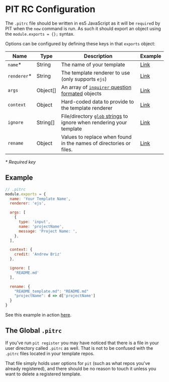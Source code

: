 # PIT RC Configuration

The `.pitrc` file should be written in es5 JavaScript as it will be `require`d by PIT when the `new` command is run. As such it should export an object using the `module.exports = {};` syntax.

Options can be configured by defining these keys in that `exports` object:

| Name | Type | Description  | Example |
| --- | --- | --- | --- |
| `name`* | String | The name of your template | [Link](templates.md#getting-started) |
| `renderer`* | String | The template renderer to use (only supports `ejs`)| [Link](templates.md#getting-started) |
| `args`| Object[]| An array of [`inquirer` question formated](https://www.npmjs.com/package/inquirer#question) objects| [Link](templates.md#args) |
| `context`| Object | Hard-coded data to provide to the template renderer | [Link](templates.md#context) |
| `ignore`| String[] | File/directory [`glob` strings](https://www.npmjs.com/package/glob#glob-primer) to ignore when rendering your template| [Link](templates.md#ignore) |
| `rename`| Object | Values to replace when found in the names of directories or files.| [Link](templates.md#rename) |
<em> * Required key </em>


## Example
```JavaScript
// .pitrc
module.exports = {
  name: 'Your Template Name',
  renderer: 'ejs',

  args: [
    {
      type: 'input',
      name: 'projectName',
      message: 'Project Name: ',
    },  
  ],

  context: {
    credit: 'Andrew Briz'
  },

  ignore: [
    'README.md'
  ],

  rename: {
    "README_template.md": "README.md"
    "projectName": d => d['projectName']
  }
}
```

See this example in action [here](templates#example-template).

## The Global `.pitrc`

If you've run `pit register` you may have noticed that there is a file in your user directory called `.pitrc` as well. That is not to be confused with the `.pitrc` files located in your template repos.

That file simply holds user options for `pit` (such as what repos you've already registered), and there should be no reason to touch it unless you want to delete a registered template.
